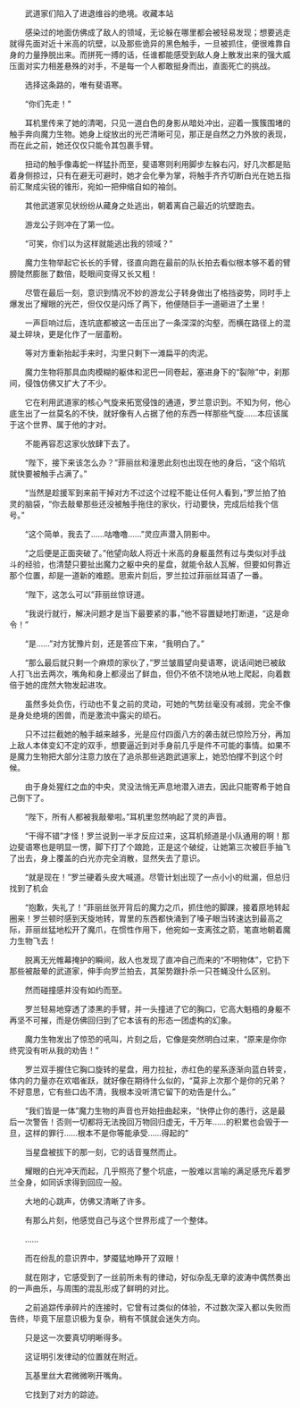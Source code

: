 　　

　　武道家们陷入了进退维谷的绝境。收藏本站

　　感染过的地面仿佛成了敌人的领域，无论躲在哪里都会被轻易发现；想要逃走就得先面对近十米高的坑壁，以及那些诡异的黑色触手，一旦被抓住，便很难靠自身的力量挣脱出来。而拼死一搏的话，任谁都能感受到敌人身上散发出来的强大威压面对实力相差悬殊的对手，不是每一个人都敢挺身而出，直面死亡的挑战。

　　选择这条路的，唯有斐语寒。

　　“你们先走！”

　　耳机里传来了她的清喝，只见一道白色的身影从暗处冲出，迎着一簇簇围堵的触手奔向魔力生物。她身上绽放出的光芒清晰可见，那正是自然之力外放的表现，而在此之前，她还仅仅只能令其包裹手臂。

　　扭动的触手像毒蛇一样猛扑而至，斐语寒则利用脚步左躲右闪，好几次都是贴着身侧掠过，只有在避无可避时，她才会化拳为掌，将触手齐齐切断白光在她五指前汇聚成尖锐的锥形，宛如一把伸缩自如的袖剑。

　　其他武道家见状纷纷从藏身之处逃出，朝着离自己最近的坑壁跑去。

　　游龙公子则冲在了第一位。

　　“可笑，你们以为这样就能逃出我的领域？”

　　魔力生物举起它长长的手臂，径直向跑在最前的队长拍去看似根本够不着的臂膀陡然膨胀了数倍，眨眼间变得又长又粗！

　　尽管在最后一刻，意识到情况不妙的游龙公子转身做出了格挡姿势，同时手上爆发出了耀眼的光芒，但仅仅是闪烁了两下，他便随巨手一道砸进了土里！

　　一声巨响过后，连坑底都被这一击压出了一条深深的沟壑，而横在路径上的混凝土碎块，更是化作了一层齑粉。

　　等对方重新抬起手来时，沟里只剩下一滩扁平的肉泥。

　　魔力生物将那具血肉模糊的躯体和泥巴一同卷起，塞进身下的“裂隙”中，刹那间，侵蚀仿佛又扩大了不少。

　　它在利用武道家的核心气旋来拓宽侵蚀的通道，罗兰意识到。不知为何，他心底生出了一丝莫名的不快，就好像有人占据了他的东西一样那些气旋……本应该属于这个世界、属于他的才对。

　　不能再容忍这家伙放肆下去了。

　　“陛下，接下来该怎么办？”菲丽丝和潼恩此刻也出现在他的身后，“这个陷坑就快要被触手占满了。”

　　“当然是趁援军到来前干掉对方不过这个过程不能让任何人看到，”罗兰拍了拍灵的脑袋，“你去敲晕那些还没被触手拖住的家伙，行动要快，完成后给我个信号。”

　　“这个简单，我去了……咕噜噜……”灵应声潜入阴影中。

　　“之后便是正面突破了。”他望向敌人将近十米高的身躯虽然有过与类似对手战斗的经验，也清楚只要扯出魔力之躯中央的星盘，就能令敌人瓦解，但要如何靠近那个位置，却是一道新的难题。思索片刻后，罗兰拉过菲丽丝耳语了一番。

　　“陛下，这怎么可以”菲丽丝惊讶道。

　　“我说行就行，解决问题才是当下最要紧的事，”他不容置疑地打断道，“这是命令！”

　　“是……”对方犹豫片刻，还是答应下来，“我明白了。”

　　“那么最后就只剩一个麻烦的家伙了，”罗兰皱眉望向斐语寒，说话间她已被敌人打飞出去两次，嘴角和身上都浸出了鲜血，但仍不依不饶地从地上爬起，向着数倍于她的庞然大物发起进攻。

　　虽然多处负伤，行动也不复之前的灵动，可她的气势丝毫没有减弱，完全不像是身处绝境的困兽，而是激流中露尖的顽石。

　　只不过拦截她的触手越来越多，光是应付四面八方的袭击就已惊险万分，再加上敌人本体变幻不定的双手，想要逼近到对手身前几乎是件不可能的事情。如果不是魔力生物把大部分注意力放在了追杀那些逃跑武道家上，她恐怕撑不到这个时候。

　　由于身处猩红之血的中央，灵没法悄无声息地潜入进去，因此只能寄希于她自己倒下了。

　　“陛下，所有人都被我敲晕啦。”耳机里忽然响起了灵的声音。

　　“干得不错”才怪！罗兰说到一半才反应过来，这耳机频道是小队通用的啊！那边斐语寒也是明显一愣，脚下打了个踉跄，正是这个破绽，让她第三次被巨手抽飞了出去，身上覆盖的白光亦完全消散，显然失去了意识。

　　“就是现在！”罗兰硬着头皮大喊道。尽管计划出现了一点小小的纰漏，但总归找到了机会

　　“抱歉，失礼了！”菲丽丝张开背后的魔力之爪，抓住他的脚踝，接着原地转起圈来！罗兰顿时感到天旋地转，胃里的东西都快涌到了嗓子眼当转速达到最高之际，菲丽丝猛地松开了魔爪，在惯性作用下，他宛如一支离弦之箭，笔直地朝着魔力生物飞去！

　　脱离无光帷幕掩护的瞬间，敌人也发现了直冲自己而来的“不明物体”，它扔下那些被敲晕的武道家，伸手向罗兰拍去，其架势跟扑杀一只苍蝇没什么区别。

　　然而碰撞感并没有如约而至。

　　罗兰轻易地穿透了漆黑的手臂，并一头撞进了它的胸口，它高大魁梧的身躯不再坚不可摧，而是仿佛回归到了它本该有的形态一团虚构的幻象。

　　魔力生物发出了惊恐的吼叫，片刻之后，它像是突然明白过来，“原来是你你终究没有听从我的劝告！”

　　罗兰双手握住它胸口旋转的星盘，用力拉扯，赤红色的星系逐渐向蓝白转变，体内的力量亦在欢唱雀跃，就好像在期待什么似的，“莫非上次那个是你的兄弟？不好意思，它有些口齿不清，我根本没听清它留下的劝告是什么。”

　　“我们皆是一体”魔力生物的声音也开始扭曲起来，“快停止你的愚行，这是最后一次警告！否则一切都将无法挽回万物回归虚无，千万年……的积累也会毁于一旦，这样的罪行……根本不是你等能承受……得起的”

　　当星盘被拔下的那一刻，它的话音戛然而止。

　　耀眼的白光冲天而起，几乎照亮了整个坑底，一股难以言喻的满足感充斥着罗兰全身，如同诉求得到回应一般。

　　大地的心跳声，仿佛又清晰了许多。

　　有那么片刻，他感觉自己与这个世界形成了一个整体。

　　……

　　而在纷乱的意识界中，梦魇猛地睁开了双眼！

　　就在刚才，它感受到了一丝前所未有的律动，好似杂乱无章的波涛中偶然奏出的一声曲乐，与周围的混乱形成了鲜明的对比。

　　之前追踪传承碎片的连接时，它曾有过类似的体验，不过数次深入都以失败而告终，毕竟下层意识极为复杂，稍有不慎就会迷失方向。

　　只是这一次要真切明晰得多。

　　这证明引发律动的位置就在附近。

　　瓦基里丝大君微微咧开嘴角。

　　它找到了对方的踪迹。
